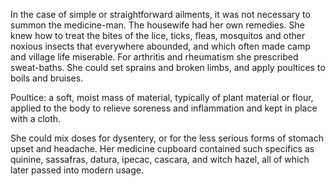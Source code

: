In the case of simple or straightforward ailments, it was not necessary to summon the medicine-man. The housewife had her own remedies. She knew how to treat the bites of the lice, ticks, fleas, mosquitos and other noxious insects that everywhere abounded, and which often made camp and village life miserable. For arthritis and rheumatism she prescribed sweat-baths. She could set sprains and broken limbs, and apply poultices to boils and bruises.

Poultice: a soft, moist mass of material, typically of plant material or flour, applied to the body to relieve soreness and inflammation and kept in place with a cloth.

She could mix doses for dysentery, or for the less serious forms of stomach upset and headache. Her medicine cupboard contained such specifics as quinine, sassafras, datura, ipecac, cascara, and witch hazel, all of which later passed into modern usage.